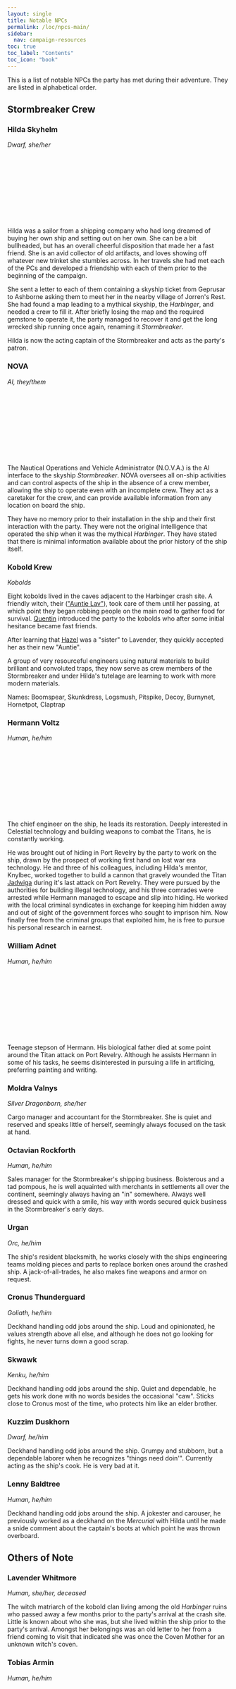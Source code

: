 ```yaml
---
layout: single
title: Notable NPCs
permalink: /loc/npcs-main/
sidebar:
  nav: campaign-resources
toc: true
toc_label: "Contents"
toc_icon: "book"
---
```


This is a list of notable NPCs the party has met during their adventure. They are listed in alphabetical order.

## Stormbreaker Crew

### Hilda Skyhelm
*Dwarf, she/her*

<figure style="width: 150px;height: 150px" class="align-left">
  <img src="{{ site.url }}{{ site.baseurl }}/assets/images/hilda_token.png" alt="">
</figure> 

Hilda was a sailor from a shipping company who had long dreamed of buying her own ship and setting out on her own. She can be a bit bullheaded, but has an overall cheerful disposition that made her a fast friend. She is an avid collector of old artifacts, and loves showing off whatever new trinket she stumbles across. In her travels she had met each of the PCs and developed a friendship with each of them prior to the beginning of the campaign. 

She sent a letter to each of them containing a skyship ticket from Geprusar to Ashborne asking them to meet her in the nearby village of Jorren's Rest. She had found a map leading to a mythical skyship, the *Harbinger*, and needed a crew to fill it. After briefly losing the map and the required gemstone to operate it, the party managed to recover it and get the long wrecked ship running once again, renaming it *Stormbreaker*.

Hilda is now the acting captain of the Stormbreaker and acts as the party's patron.

### NOVA
*AI, they/them*

<figure style="width: 150px;height: 150px" class="align-left">
  <img src="{{ site.url }}{{ site.baseurl }}/assets/images/nova_token.png" alt="">
</figure> 

The Nautical Operations and Vehicle Administrator (N.O.V.A.) is the AI interface to the skyship *Stormbreaker*. NOVA oversees all on-ship activities and can control aspects of the ship in the absence of a crew member, allowing the ship to operate even with an incomplete crew. They act as a caretaker for the crew, and can provide available information from any location on board the ship.

They have no memory prior to their installation in the ship and their first interaction with the party.  They were not the original intelligence that operated the ship when it was the mythical *Harbinger*. They have stated that there is minimal information available about the prior history of the ship itself.

### Kobold Krew
*Kobolds*

Eight kobolds lived in the caves adjacent to the Harbinger crash site. A friendly witch, their (["Auntie Lav"](/loc/npcs-main/#lavender-whitmore)), took care of them until her passing, at which point they began robbing people on the main road to gather food for survival. [Quentin](/loc/npcs-main/#quentin-quagmire) introduced the party to the kobolds who after some initial hesitance became fast friends.

After learning that [Hazel](/loc/pcs/#hazel-vandorin) was a "sister" to Lavender, they quickly accepted her as their new "Auntie". 

A group of very resourceful engineers using natural materials to build brilliant and convoluted traps, they now serve as crew members of the Stormbreaker and under Hilda's tutelage are learning to work with more modern materials.

Names: Boomspear, Skunkdress, Logsmush, Pitspike, Decoy, Burnynet, Hornetpot, Claptrap

### Hermann Voltz
*Human, he/him*

<figure style="width: 150px;height: 150px" class="align-left">
  <img src="{{ site.url }}{{ site.baseurl }}/assets/images/hermann_token.png" alt="">
</figure> 

The chief engineer on the ship, he leads its restoration. Deeply interested in Celestial technology and building weapons to combat the Titans, he is constantly working.

He was brought out of hiding in Port Revelry by the party to work on the ship, drawn by the prospect of working first hand on lost war era technology. He and three of his colleagues, including Hilda's mentor, Knylbec, worked together to build a cannon that gravely wounded the Titan [Jadwiga](/titans/#jadwiga) during it's last attack on Port Revelry. They were pursued by the authorities for building illegal technology, and his three comrades were arrested while Hermann managed to escape and slip into hiding. He worked with the local criminal syndicates in exchange for keeping him hidden away and out of sight of the government forces who sought to imprison him. Now finally free from the criminal groups that exploited him, he is free to pursue his personal research in earnest.

### William Adnet
*Human, he/him*

<figure style="width: 150px;height: 150px" class="align-left">
  <img src="{{ site.url }}{{ site.baseurl }}/assets/images/will_token.png" alt="">
</figure> 

Teenage stepson of Hermann. His biological father died at some point around the Titan attack on Port Revelry. Although he assists Hermann in some of his tasks, he seems disinterested in pursuing a life in artificing, preferring painting and writing.

### Moldra Valnys
*Silver Dragonborn, she/her*

Cargo manager and accountant for the Stormbreaker. She is quiet and reserved and speaks little of herself, seemingly always focused on the task at hand.

### Octavian Rockforth
*Human, he/him*

Sales manager for the Stormbreaker's shipping business. Boisterous and a tad pompous, he is well aquainted with merchants in settlements all over the continent, seemingly always having an "in" somewhere. Always well dressed and quick with a smile, his way with words secured quick business in the Stormbreaker's early days.

### Urgan
*Orc, he/him*

The ship's resident blacksmith, he works closely with the ships engineering teams molding pieces and parts to replace borken ones around the crashed ship. A jack-of-all-trades, he also makes fine weapons and armor on request.

### Cronus Thunderguard
*Goliath, he/him*

Deckhand handling odd jobs around the ship. Loud and opinionated, he values strength above all else, and although he does not go looking for fights, he never turns down a good scrap.

### Skwawk
*Kenku, he/him*

Deckhand handling odd jobs around the ship. Quiet and dependable, he gets his work done with no words besides the occasional "caw". Sticks close to Cronus most of the time, who protects him like an elder brother.

### Kuzzim Duskhorn
*Dwarf, he/him*

Deckhand handling odd jobs around the ship. Grumpy and stubborn, but a dependable laborer when he recognizes "things need doin'". Currently acting as the ship's cook. He is very bad at it.

### Lenny Baldtree
*Human, he/him*

Deckhand handling odd jobs around the ship. A jokester and carouser, he previously worked as a deckhand on the *Mercurial* with Hilda until he made a snide comment about the captain's boots at which point he was thrown overboard.

## Others of Note

### Lavender Whitmore
*Human, she/her, deceased*

The witch matriarch of the kobold clan living among the old *Harbinger* ruins who passed away a few months prior to the party's arrival at the crash site. Little is known about who she was, but she lived within the ship prior to the party's arrival. Amongst her belongings was an old letter to her from a friend coming to visit that indicated she was once the Coven Mother for an unknown witch's coven.

### Tobias Armin
*Human, he/him*

<figure style="width: 150px;height: 150px" class="align-left">
  <img src="{{ site.url }}{{ site.baseurl }}/assets/images/tobias_token.png" alt="">
</figure> 

The previous constable of Jorren's Rest who was discovered by the party to have stolen Hilda's map and gemstone after overhearing that they were needed to fly an ancient lost skyship.  He had long been accumulating funds by accepting bribes and skimming from taxes in order to fund his way out of the town and onto a skyship. He is a survivor of the titan attack on the town of Norrholm, where his parent died. He relocated to Jorren's Rest afterwards, but held on to the paranoia for the ever looming threat of a titan attack - convinced that the only way to avoid one was to be constantly on the move. To cover his tracks he regularly used the local hunters who had previously been convicted of theivery as a scapegoat.

When he moved to take the skyship for himself, he created a diversion in the town by luring wolves to cause disarray. However, upon arriving at the skyship crash site, the kobold residents caught him by surprise and held him captive. The party decided to turn him in to the Justicars in Ashborne once the ship got flying. In the meantime, the party requested the assistance of the same hunters who he had tormented during his time as Constable to help repair the ship. In exchange for their help, they were allowed a brief period of time by some party members to punish the man brutally for his wrongdoing. Allowing this to occur created a great deal of discourse betwen certain members of the party. 

Tobias is currently being held in the Stormbreaker brig.

### Quentin Quagmire
*Firbolg, he/him*

A mysterious traveling merchant who primarily serves non-traditional communities, such as the kobold residents outside of Jorren's Rest and their witch matriarch Lavender. The party met him after his squirrel companion, **Rudy**, got their attention and led them to Quentin trapped in an old hunter's bear trap. As thanks for rescuing him, he guided the party through the woods to the Harbinger crash site and introduced them to the kobold residents.

The following day he bid the party farewell, with a glint in his eye that indicated he was confident they would all someday meet again.